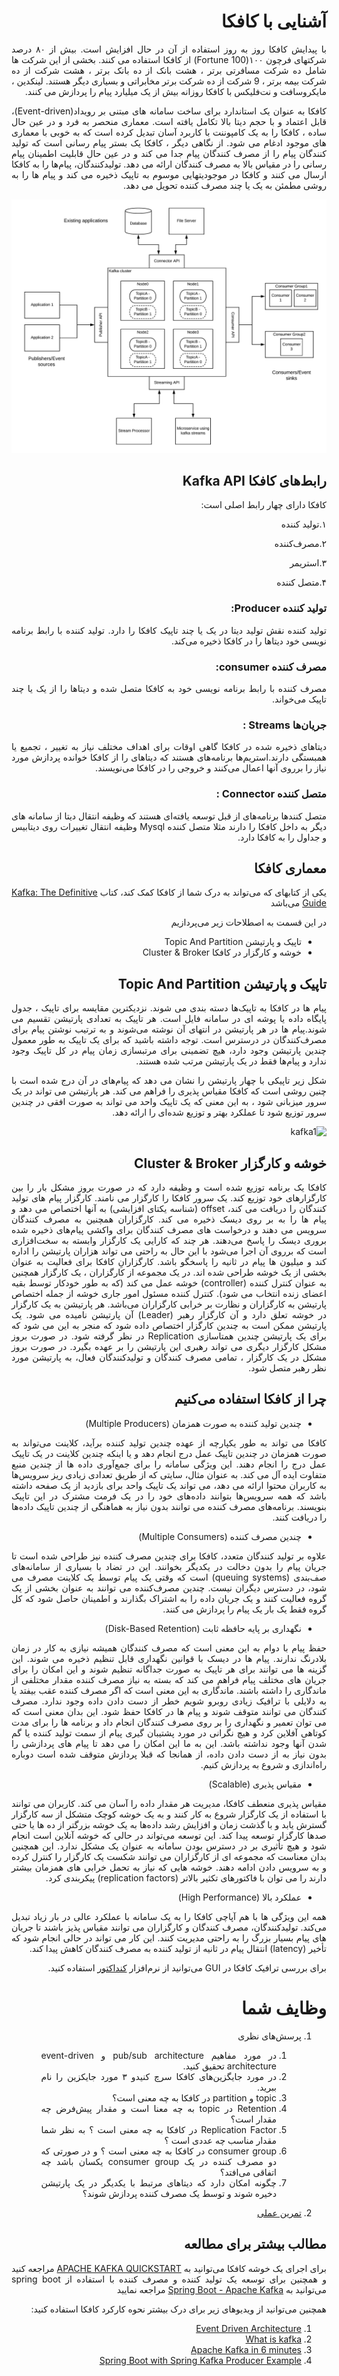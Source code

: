 <div dir='rtl' align="justify">

# آشنایی با کافکا
با پیدایش کافکا روز به روز استفاده از آن در حال افزایش است. بیش از ۸۰ درصد شرکتهای فرچون ۱۰۰(Fortune 100) از کافکا استفاده می کنند. بخشی از این شرکت ها شامل ده شرکت مسافرتی برتر ، هشت بانک از ده بانک برتر ، هشت شرکت از ده شرکت بیمه برتر ، 9 شرکت از ده شرکت برتر مخابراتی و بسیاری دیگر هستند. لینکدین ، مایکروسافت و نت‌فلیکس با کافکا روزانه بیش از یک میلیارد پیام را پردازش می کنند.


کافکا به عنوان یک استاندارد برای ساخت سامانه های مبتنی بر رویداد(Event-driven)، قابل
اعتماد و با حجم دیتا بالا تکامل یافته است. معماری منحصر به فرد و در عین حال ساده ، کافکا را به یک کامپوننت با کاربرد آسان تبدیل کرده است که به خوبی با معماری های موجود ادغام می شود. از نگاهی دیگر ، کافکا یک بستر پیام رسانی است که تولید کنندگان پیام را از مصرف کنندگان پیام جدا می کند و در عین حال قابلیت اطمینان پیام رسانی را در مقیاس بالا به مصرف کنندگان ارائه می دهد. تولیدکنندگان، پیام‌ها را به کافکا ارسال می کنند و کافکا در موجودیتهایی موسوم به تاپیک ذخیره می کند و پیام ها را به روشی مطمئن به یک یا چند مصرف کننده تحویل می دهد.

![Event-Driven-Architecture-Kafka-Pattern](Event-Driven-Architecture-Kafka-Pattern.png)


## رابط‌های کافکا Kafka API
کافکا دارای چهار رابط اصلی است:

۱.تولید کننده

۲.مصرف‌کننده

۳.استریمر

۴.متصل کننده


### تولید کننده Producer:
تولید کننده نقش تولید دیتا در یک یا چند تاپیک کافکا را دارد. تولید کننده با رابط برنامه نویسی خود دیتاها را در کافکا ذخیره می‌کند.
### مصرف کننده consumer:
مصرف کننده با رابط برنامه نویسی خود به کافکا متصل شده و دیتاها را از یک یا چند تاپیک می‌خواند.
### جریان‌ها Streams :
دیتاهای ذخیره شده در کافکا گاهی اوقات برای اهداف مختلف نیاز به تغییر ، تجمیع یا همبستگی دارند.استریم‌ها برنامه‌های هستند که دیتاهای را از کافکا خوانده پردازش مورد نیاز را برروی آنها اعمال می‌کنند و خروجی را در کافکا می‌نویسند.
### متصل کننده Connector :
متصل کنندها برنامه‌های از قبل توسعه یافته‌ای هستند که وظیفه انتقال دیتا از سامانه های دیگر به داخل کافکا را دارند مثلا متصل کننده‌ Mysql وظیفه انتقال تغییرات روی دیتابیس و جداول را به کافکا دارد.


## معماری کافکا
یکی از کتابهای که می‌تواند به درک شما از کافکا کمک کند، کتاب [Kafka: The Definitive Guide](https://www.confluent.io/resources/kafka-the-definitive-guide/) می‌باشد

در این قسمت به اصطلاحات زیر می‌پردازیم

- تاپیک و پارتیشن‌ Topic And Partition
- خوشه و کارگزار در کافکا Cluster & Broker


## تاپیک و پارتیشن‌ Topic And Partition
پیام ها در کافکا به تاپیک‌ها دسته بندی می شوند. نزدیکترین مقایسه برای تاپیک ، جدول پایگاه داده یا پوشه ای در سامانه فایل است. هر تاپیک به تعدادی پارتیشن تقسیم می شوند.پیام ها در هر پارتیشن در انتهای آن نوشته می‌شوند و به ترتیب نوشتن پیام برای مصرف‌کنندگان در درسترس است. توجه داشته باشید که برای یک تاپیک به طور معمول چندین پارتیشن وجود دارد، هیچ تضمینی برای مرتبسازی زمان پیام در کل تاپیک وجود ندارد و پیام‌ها فقط در یک پارتیشن مرتب شده هستند.

شکل زیر تاپیکی با چهار پارتیشن را نشان می دهد که پیام‌های در آن درج شده است با چنین روشی است که کافکا مقیاس پذیری را فراهم می کند. هر پارتیشن می تواند در یک سرور میزبانی شود ، به این معنی که یک تاپیک واحد می تواند به صورت افقی در چندین سرور توزیع شود تا عملکرد بهتر و توزیع شده‌ای را ارائه دهد.

![kafka1](https://user-images.githubusercontent.com/43606924/125408587-51340b00-e3d0-11eb-95db-e6cd0c40adba.png)

## خوشه و کارگزار  Cluster & Broker
کافکا یک برنامه توزیع شده است و وظیفه دارد که در صورت بروز مشکل بار را بین کارگزارهای خود توزیع کند. یک سرور کافکا را کارگزار می نامند. کارگزار پیام های تولید کنندگان را دریافت می کند، offset (شناسه یکتای افزایشی) به آنها اختصاص می دهد و پیام ها را به بر روی دیسک ذخیره می کند. کارگزاران همچنین به مصرف کنندگان سرویس می دهند و درخواست های مصرف کنندگان برای واکشی پیام‌های ذخیره شده بروری دیسک را پاسخ می‌دهند. هر چند که کارایی یک کارگزار وابسته به سخت‌افزاری است که برروی آن اجرا می‌شود با این حال به راحتی می تواند هزاران پارتیشن را اداره کند و میلیون ها پیام در ثانیه را پاسخگو باشد.
کارگزارانِ کافکا برای فعالیت به عنوان بخشی از یک خوشه طراحی شده اند. در یک مجموعه از کارگزاران ، یک کارگزار همچنین به عنوان کنترل کننده (controller) خوشه عمل می کند (که به طور خودکار توسط بقیه اعضای زنده انتخاب می شود). کنترل کننده مسئول امور جاری خوشه از جمله اختصاص پارتیشن به کارگزاران و نظارت بر خرابی کارگزاران می‌باشد. هر پارتیشن به یک کارگزار در خوشه تعلق دارد و آن کارگزار رهبر (Leader) آن پارتیشن نامیده می شود. یک پارتیشن ممکن است به چندین کارگزار اختصاص داده شود که منجر به این می شود که برای یک پارتیشن چندین همتاسازی Replication در نظر گرفته شود. در صورت بروز مشکل کارگزار دیگری می تواند رهبری این پارتیشن را بر عهده بگیرد. در صورت بروز مشکل در یک کارگزار ، تمامی مصرف کنندگان و تولیدکنندگان فعال، به پارتیشن مورد نظر رهبر متصل شود.

## چرا از کافکا استفاده می‌کنیم
- چندین تولید کننده به صورت همزمان (Multiple Producers)

کافکا می تواند به طور یکپارچه از عهده چندین تولید کننده برآید، کلاینت می‌تواند به صورت همزمان در چندین تاپیک عمل درج انجام دهد و یا اینکه چندین کلاینت در یک تاپیک عمل درج را انجام دهند. این ویژگی سامانه را برای جمع‌آوری داده ها از چندین منبع متفاوت ایده آل می کند. به عنوان مثال، سایتی که از طریق تعدادی زیادی ریز سرویس‌ها به کاربران محتوا ارائه می دهد، می تواند یک تاپیک واحد برای بازدید از یک صفحه داشته باشد که همه سرویس‌ها بتوانند داده‌های خود را در یک فرمت مشترک در این تاپیک بنویسند. برنامه‌های مصرف کننده می توانند بدون نیاز به هماهنگی از چندین تاپیک داده‌ها را دریافت کنند.

- چندین مصرف کننده (Multiple Consumers)

علاوه بر تولید کنندگان متعدد، کافکا برای چندین مصرف کننده نیز طراحی شده است تا جریان پیام را بدون دخالت در یکدیگر بخوانند. این در تضاد با بسیاری از سامانه‌های صف‌بندی (queuing systems) است که وقتی یک پیام توسط یک کلاینت مصرف می شود، در دسترس دیگران نیست. چندین مصرف‌کننده می توانند به عنوان بخشی از یک گروه فعالیت کنند و یک جریان داده را به اشتراک بگذارند و اطمینان حاصل شود که کل گروه فقط یک بار یک پیام را پردازش می کنند.

- نگهداری بر پایه حافظه ثابت (Disk-Based Retention)

حفظ پیام با دوام به این معنی است که مصرف کنندگان همیشه نیازی به کار در زمان بلادرنگ ندارند. پیام ها در دیسک با قوانین نگهداری قابل تنظیم ذخیره می شوند. این گزینه ها می توانند برای هر تاپیک به صورت جداگانه تنظیم شوند و این امکان را برای جریان های مختلف پیام فراهم می کند که بسته به نیاز مصرف کننده مقدار مختلفی از ماندگاری را داشته باشند. ماندگاری به این معنی است که اگر مصرف کننده عقب بیفتد یا به دلایلی با ترافیک زیادی روبرو ‌شویم خطر از دست دادن داده وجود ندارد. مصرف کنندگان می توانند متوقف شوند و پیام ها در کافکا حفظ شود. این بدان معنی است که می توان تعمیر و نگهداری را بر روی مصرف کنندگان انجام داد و برنامه ها را برای مدت کوتاهی آفلاین کرد و هیچ نگرانی در مورد پشتیبان گیری پیام از سمت تولید کننده یا گم شدن آنها وجود نداشته باشد. این به ما این امکان را می دهد تا پیام های پردازشی را بدون نیاز به از دست دادن داده، از همانجا که قبلا پردازش متوقف شده است دوباره راه‌اندازی و شروع به پردازش کنیم.

- مقیاس پذیری (Scalable)

مقیاس پذیری منعطف کافکا، مدیریت هر مقدار داده را آسان می کند. کاربران می توانند با استفاده از یک کارگزار شروع به کار کنند و به یک خوشه کوچک متشکل از سه کارگزار گسترش یابد و با گذشت زمان و افزایش رشد داده‌ها به یک خوشه بزرگتر از ده ها یا حتی صدها کارگزار توسعه پیدا کند. این توسعه می‌تواند در حالی که خوشه آنلاین است انجام شود و هیچ تأثیری بر در دسترس بودن سامانه به عنوان یک مشکل ندارد. این همچنین بدان معناست که مجموعه ای از کارگزاران می توانند شکست یک کارگزار را کنترل کرده و به سرویس دادن ادامه دهند. خوشه هایی که نیاز به تحمل خرابی های همزمان بیشتر دارند را می توان با فاکتورهای تکثیر بالاتر (replication factors) پیکربندی کرد.

- عملکرد بالا (High Performance)

همه این ویژگی ها با هم آپاچی کافکا را به یک سامانه با عملکرد عالی در بار زیاد تبدیل می‌کند. تولیدکنندگان، مصرف کنندگان و کارگزاران می توانند مقیاس پذیز باشند تا جریان های پیام بسیار بزرگ را به راحتی مدیریت کنند. این کار می تواند در حالی انجام شود که تأخیر (latency) انتقال پیام در ثانیه از تولید کننده به مصرف کنندگان کاهش پیدا کند.

برای بررسی ترافیک کافکا در GUI می‌توانید از نرم‌افزار [کنداکتور](https://www.conduktor.io/) استفاده کنید.

وظایف شما
=========

1. پرسش‌های نظری

   1. در مورد مفاهیم  pub/sub architecture و event-driven architecture تحقیق کنید.
   2. در مورد جایگزین‌های کافکا سرچ کنیدو ۳ مورد جایکزین را نام ببرید.
   3. topic و partition در کافکا به چه معنی است؟
   4. Retention در topic به چه معنا است و مقدار پیش‌فرض چه مقدار است؟
   5. Replication Factor در کافکا به چه معنی است ؟ به نظر شما مقدار مناسب چه عددی است ؟
   6. consumer group در کافکا به چه معنی است ؟ و در صورتی که دو مصرف کننده در یک consumer group یکسان باشد چه اتفاقی می‌افتد؟
   7. چگونه امکان دارد که دیتاهای مرتبط با یکدیگر در یک پارتیشن دخیره شوند و توسط یک مصرف کننده پردازش شوند؟

2. [تمرین عملی](Project.md)


## مطالب بیشتر برای مطالعه

برای اجرای یک خوشه کافکا می‌توانید به  [APACHE KAFKA QUICKSTART](https://kafka.apache.org/quickstart) مراجعه کنید و همچنین
برای توسعه یک تولید کننده و مصرف کننده با استفاده از spring boot می‌توانید به [Spring Boot - Apache Kafka](https://www.tutorialspoint.com/spring_boot/spring_boot_apache_kafka.htm) مراجعه نمایید

همچنین می‌توانید از ویدیوهای زیر برای درک بیشتر نحوه کارکرد کافکا استفاده کنید:
1. [Event Driven Architecture](https://www.youtube.com/watch?v=o2HJCGcYwoU)
1. [What is kafka](https://www.youtube.com/watch?v=aj9CDZm0Glc)
2. [Apache Kafka in 6 minutes](https://www.youtube.com/watch?v=Ch5VhJzaoaI)
3. [Spring Boot with Spring Kafka Producer Example](https://www.youtube.com/watch?v=NjHYWEV_E_o)


</div>